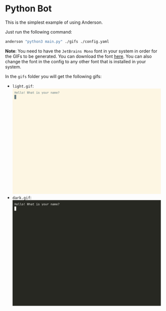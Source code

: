 # Python Bot

This is the simplest example of using Anderson.

Just run the following command:
```bash
anderson "python3 main.py" ./gifs ./config.yaml
```

**Note**: You need to have the `JetBrains Mono` font in your system in order for the GIFs to be generated. 
You can download the font [here](https://www.jetbrains.com/lp/mono/). 
You can also change the font in the config to any other font that is installed in your system.

In the `gifs` folder you will get the following gifs:
- `light.gif`: 
  ![light.gif](../../test/resources/anderson/python_bot/linux/light.gif)
- `dark.gif`:
  ![dark.gif](../../test/resources/anderson/python_bot/linux/dark.gif)